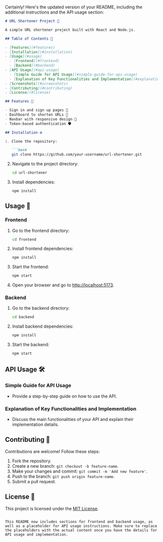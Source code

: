 Certainly! Here's the updated version of your README, including the additional instructions and the API usage section:

```markdown
# URL Shortener Project 🚀

A simple URL shortener project built with React and Node.js.

## Table of Contents 📑

- [Features](#features)
- [Installation](#installation)
- [Usage](#usage)
  - [Frontend](#frontend)
  - [Backend](#backend)
- [API Usage](#api-usage)
  - [Simple Guide for API Usage](#simple-guide-for-api-usage)
  - [Explanation of Key Functionalities and Implementation](#explanation-of-key-functionalities-and-implementation)
- [Screenshots](#screenshots)
- [Contributing](#contributing)
- [License](#license)

## Features 🌟

- Sign in and sign up pages 📝
- Dashboard to shorten URLs 🔗
- Navbar with responsive design 🍔
- Token-based authentication 🛡️

## Installation ⚙️

1. Clone the repository:

   ```bash
   git clone https://github.com/your-username/url-shortener.git
   ```

2. Navigate to the project directory:

   ```bash
   cd url-shortener
   ```

3. Install dependencies:

   ```bash
   npm install
   ```

## Usage 🚀

### Frontend

1. Go to the frontend directory:

   ```bash
   cd frontend
   ```

2. Install frontend dependencies:

   ```bash
   npm install
   ```

3. Start the frontend:

   ```bash
   npm start
   ```

4. Open your browser and go to [http://localhost:5173](http://localhost:5173).

### Backend

1. Go to the backend directory:

   ```bash
   cd backend
   ```

2. Install backend dependencies:

   ```bash
   npm install
   ```

3. Start the backend:

   ```bash
   npm start
   ```

## API Usage 🛠️

### Simple Guide for API Usage

- Provide a step-by-step guide on how to use the API.

### Explanation of Key Functionalities and Implementation

- Discuss the main functionalities of your API and explain their implementation details.


## Contributing 🤝

Contributions are welcome! Follow these steps:

1. Fork the repository.
2. Create a new branch: `git checkout -b feature-name`.
3. Make your changes and commit: `git commit -m 'Add new feature'`.
4. Push to the branch: `git push origin feature-name`.
5. Submit a pull request.

## License 📜

This project is licensed under the [MIT License](LICENSE).
```

This README now includes sections for frontend and backend usage, as well as a placeholder for API usage instructions. Make sure to replace the placeholders with the actual content once you have the details for API usage and implementation.